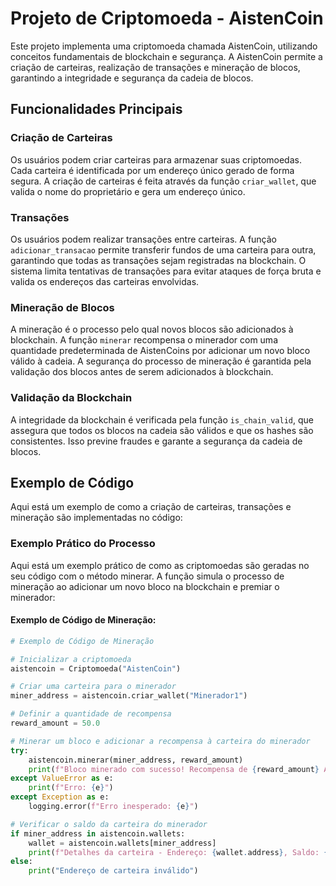 # Projeto de Criptomoeda - AistenCoin

Este projeto implementa uma criptomoeda chamada AistenCoin, utilizando conceitos fundamentais de blockchain e segurança. A AistenCoin permite a criação de carteiras, realização de transações e mineração de blocos, garantindo a integridade e segurança da cadeia de blocos.

## Funcionalidades Principais

### Criação de Carteiras

Os usuários podem criar carteiras para armazenar suas criptomoedas. Cada carteira é identificada por um endereço único gerado de forma segura. A criação de carteiras é feita através da função `criar_wallet`, que valida o nome do proprietário e gera um endereço único.

### Transações

Os usuários podem realizar transações entre carteiras. A função `adicionar_transacao` permite transferir fundos de uma carteira para outra, garantindo que todas as transações sejam registradas na blockchain. O sistema limita tentativas de transações para evitar ataques de força bruta e valida os endereços das carteiras envolvidas.

### Mineração de Blocos

A mineração é o processo pelo qual novos blocos são adicionados à blockchain. A função `minerar` recompensa o minerador com uma quantidade predeterminada de AistenCoins por adicionar um novo bloco válido à cadeia. A segurança do processo de mineração é garantida pela validação dos blocos antes de serem adicionados à blockchain.

### Validação da Blockchain

A integridade da blockchain é verificada pela função `is_chain_valid`, que assegura que todos os blocos na cadeia são válidos e que os hashes são consistentes. Isso previne fraudes e garante a segurança da cadeia de blocos.

## Exemplo de Código

Aqui está um exemplo de como a criação de carteiras, transações e mineração são implementadas no código:

### Exemplo Prático do Processo

Aqui está um exemplo prático de como as criptomoedas são geradas no seu código com o método minerar. A função simula o processo de mineração ao adicionar um novo bloco na blockchain e premiar o minerador:

#### Exemplo de Código de Mineração:
```python
# Exemplo de Código de Mineração

# Inicializar a criptomoeda
aistencoin = Criptomoeda("AistenCoin")

# Criar uma carteira para o minerador
miner_address = aistencoin.criar_wallet("Minerador1")

# Definir a quantidade de recompensa
reward_amount = 50.0

# Minerar um bloco e adicionar a recompensa à carteira do minerador
try:
    aistencoin.minerar(miner_address, reward_amount)
    print(f"Bloco minerado com sucesso! Recompensa de {reward_amount} AistenCoins adicionada à carteira {miner_address}.")
except ValueError as e:
    print(f"Erro: {e}")
except Exception as e:
    logging.error(f"Erro inesperado: {e}")

# Verificar o saldo da carteira do minerador
if miner_address in aistencoin.wallets:
    wallet = aistencoin.wallets[miner_address]
    print(f"Detalhes da carteira - Endereço: {wallet.address}, Saldo: {wallet.balance}")
else:
    print("Endereço de carteira inválido")

